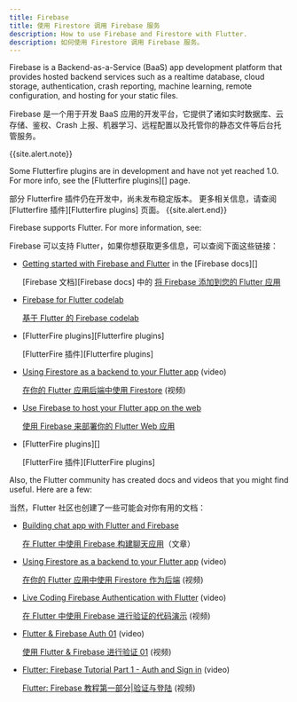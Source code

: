 ```yaml
---
title: Firebase
title: 使用 Firestore 调用 Firebase 服务
description: How to use Firebase and Firestore with Flutter.
description: 如何使用 Firestore 调用 Firebase 服务。
---
```


Firebase is a Backend-as-a-Service (BaaS) app development platform
that provides hosted backend services such as a realtime database,
cloud storage, authentication, crash reporting, machine learning,
remote configuration, and hosting for your static files.

Firebase 是一个用于开发 BaaS 应用的开发平台，它提供了诸如实时数据库、云存储、鉴权、Crash 上报、机器学习、远程配置以及托管你的静态文件等后台托管服务。

{{site.alert.note}}

  Some Flutterfire plugins are in development and have not yet
  reached 1.0. For more info, see the [Flutterfire plugins][] page.
  
  部分 Flutterfire 插件仍在开发中，尚未发布稳定版本。
  更多相关信息，请查阅 [Flutterfire 插件][Flutterfire plugins] 页面。
{{site.alert.end}}

Firebase supports Flutter. For more information, see:

Firebase 可以支持 Flutter，如果你想获取更多信息，可以查阅下面这些链接：

* [Getting started with Firebase and Flutter][started]
  in the [Firebase docs][]
  
  [Firebase 文档][Firebase docs] 中的 [将 Firebase 添加到您的 Flutter 应用][started]

* [Firebase for Flutter codelab][codelab]

  [基于 Flutter 的 Firebase codelab][codelab-cn]

* [FlutterFire plugins][Flutterfire plugins]
  
  [FlutterFire 插件][Flutterfire plugins]
  
* [Using Firestore as a backend to your Flutter app][video] (video)
   
  [在你的 Flutter 应用后端中使用 Firestore][video-bilibili] (视频)

* [Use Firebase to host your Flutter app on the web][article]

  [使用 Firebase 来部署你的 Flutter Web 应用][article]

* [FlutterFire plugins][]

  [FlutterFire 插件][FlutterFire plugins]

Also, the Flutter community has created docs and
videos that you might find useful. Here are a few:

当然，Flutter 社区也创建了一些可能会对你有用的文档：
   
* [Building chat app with Flutter and Firebase][chat app]
   
  [在 Flutter 中使用 Firebase 构建聊天应用][chat app]（文章）

* [Using Firestore as a backend to your Flutter app][video] (video)

  [在你的 Flutter 应用中使用 Firestore 作为后端][video] (视频)

* [Live Coding Firebase Authentication with Flutter][video2] (video)

  [在 Flutter 中使用 Firebase 进行验证的代码演示][video2] (视频)

* [Flutter & Firebase Auth 01][video3] (video)

  [使用 Flutter & Firebase 进行验证 01][video3] (视频)

* [Flutter: Firebase Tutorial Part 1 - Auth and Sign in][video4] (video)

  [Flutter: Firebase 教程第一部分|验证与登陆][video4] (视频)

[article]: {{site.medium}}/flutter/must-try-use-firebase-to-host-your-flutter-app-on-the-web-852ee533a469
[chat app]: {{site.medium}}/flutter-community/building-a-chat-app-with-flutter-and-firebase-from-scratch-9eaa7f41782e
[codelab]: {{site.codelabs}}/codelabs/flutter-firebase
[codelab2]: {{site.codelabs}}/codelabs/friendlyeats-flutter
[FlutterFire]: https://firebase.flutter.dev
[started]: https://firebase.flutter.dev/docs/overview
[video]: https://www.youtube.com/watch?v=DqJ_KjFzL9I&t=38s
[video2]: https://www.youtube.com/watch?v=OlcYP6UXlm8
[video3]: https://www.youtube.com/watch?v=u_Lyx8KJWpg
[video4]: https://www.youtube.com/watch?v=13-jNF984C0
[video-bilibili]: https://www.bilibili.com/video/av55809997/
[codelab-cn]: {{site.codelabs}}/codelabs/flutter-firebase-cn/index.html
